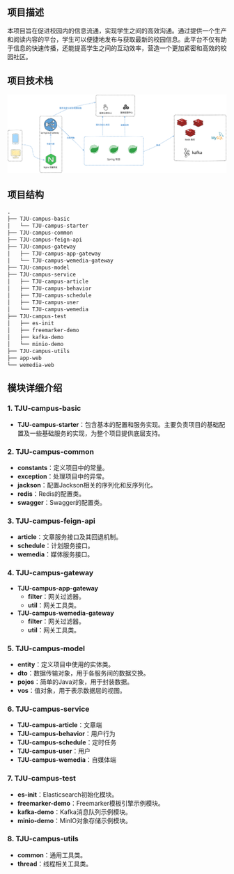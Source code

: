 ## 项目描述
本项目旨在促进校园内的信息流通，实现学生之间的高效沟通。通过提供一个生产和阅读内容的平台，学生可以便捷地发布与获取最新的校园信息。此平台不仅有助于信息的快速传播，还能提高学生之间的互动效率，营造一个更加紧密和高效的校园社区。

## 项目技术栈
<img src="images/项目图-2024-01-09-2119.svg" alt="项目图" />

## 项目结构
``` shell
.
├── TJU-campus-basic
│   └── TJU-campus-starter
├── TJU-campus-common
├── TJU-campus-feign-api
├── TJU-campus-gateway
│   ├── TJU-campus-app-gateway
│   └── TJU-campus-wemedia-gateway
├── TJU-campus-model
├── TJU-campus-service
│   ├── TJU-campus-article
│   ├── TJU-campus-behavior
│   ├── TJU-campus-schedule
│   ├── TJU-campus-user
│   └── TJU-campus-wemedia
├── TJU-campus-test
│   ├── es-init
│   ├── freemarker-demo
│   ├── kafka-demo
│   └── minio-demo
├── TJU-campus-utils
├── app-web
└── wemedia-web

```

## 模块详细介绍

### 1. TJU-campus-basic
- **TJU-campus-starter**：包含基本的配置和服务实现。主要负责项目的基础配置及一些基础服务的实现，为整个项目提供底层支持。

### 2. TJU-campus-common
- **constants**：定义项目中的常量。
- **exception**：处理项目中的异常。
- **jackson**：配置Jackson相关的序列化和反序列化。
- **redis**：Redis的配置类。
- **swagger**：Swagger的配置类。

### 3. TJU-campus-feign-api
- **article**：文章服务接口及其回退机制。
- **schedule**：计划服务接口。
- **wemedia**：媒体服务接口。

### 4. TJU-campus-gateway
- **TJU-campus-app-gateway**
    - **filter**：网关过滤器。
    - **util**：网关工具类。
- **TJU-campus-wemedia-gateway**
    - **filter**：网关过滤器。
    - **util**：网关工具类。

### 5. TJU-campus-model
- **entity**：定义项目中使用的实体类。
- **dto**：数据传输对象，用于各服务间的数据交换。
- **pojos**：简单的Java对象，用于封装数据。
- **vos**：值对象，用于表示数据层的视图。

### 6. TJU-campus-service
- **TJU-campus-article**：文章端
- **TJU-campus-behavior**：用户行为
- **TJU-campus-schedule**：定时任务
- **TJU-campus-user**：用户
- **TJU-campus-wemedia**：自媒体端

### 7. TJU-campus-test
- **es-init**：Elasticsearch初始化模块。
- **freemarker-demo**：Freemarker模板引擎示例模块。
- **kafka-demo**：Kafka消息队列示例模块。
- **minio-demo**：MinIO对象存储示例模块。

### 8. TJU-campus-utils
- **common**：通用工具类。
- **thread**：线程相关工具类。
